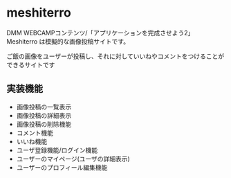 # meshiterro
DMM WEBCAMPコンテンツ/「アプリケーションを完成させよう2」Meshiterro は模擬的な画像投稿サイトです。

ご飯の画像をユーザーが投稿し、それに対していいねやコメントをつけることができるサイトです
## 実装機能
* 画像投稿の一覧表示
* 画像投稿の詳細表示
* 画像投稿の削除機能
* コメント機能
* いいね機能
* ユーザ登録機能/ログイン機能
* ユーザーのマイページ(ユーザの詳細表示)
* ユーザーのプロフィール編集機能
